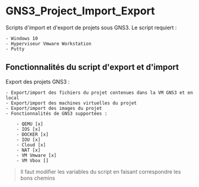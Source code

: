 # GNS3_Project_Import_Export
Scripts d'import et d'export de projets sous GNS3.
Le script requiert :

	- Windows 10 
	- Hyperviseur Vmware Workstation
	- Putty

## Fonctionnalités du script d'export et d'import
Export des projets GNS3 :

    - Export/import des fichiers du projet contenues dans la VM GNS3 et en local
	- Export/import des machines virtuelles du projet
    - Export/import des images du projet
    - Fonctionnalités de GNS3 supportées :
    
    	- QEMU [x]
    	- IOS [x]
    	- DOCKER [x]
    	- IOU [x]
    	- Cloud [x]
    	- NAT [x]
    	- VM Vmware [x]
    	- VM Vbox []

> Il faut modifier les variables du script en faisant correspondre les bons chemins
		
